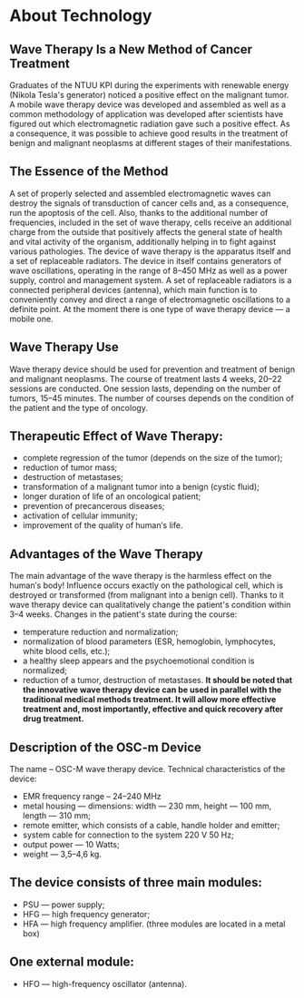 # About Technology
## Wave Therapy Is a New Method of Cancer Treatment
Graduates of the NTUU KPI during the experiments with renewable energy (Nikola Tesla's generator) noticed a positive effect on the malignant tumor. A mobile wave therapy device was developed and assembled as well as a common methodology of application was developed after scientists have figured out which electromagnetic radiation gave such a positive effect. As a consequence, it was possible to achieve good results in the treatment of benign and malignant neoplasms at different stages of their manifestations.
## The Essence of the Method
A set of properly selected and assembled electromagnetic waves can destroy the signals of transduction of cancer cells and, as a consequence, run the apoptosis of the cell. Also, thanks to the additional number of frequencies, included in the set of wave therapy, cells receive an additional charge from the outside that positively affects the general state of health and vital activity of the organism, additionally helping in to fight against various pathologies. The device of wave therapy is the apparatus itself and a set of replaceable radiators.
The device in itself contains generators of wave oscillations, operating in the range of 8–450 MHz as well as a power supply, control and management system. A set of replaceable radiators is a connected peripheral devices (antenna), which main function is to conveniently convey and direct a range of electromagnetic oscillations to a definite point. At the moment there is one type of wave therapy device — a mobile one.
## Wave Therapy Use
Wave therapy device should be used for prevention and treatment of benign and malignant neoplasms.
The course of treatment lasts 4 weeks, 20–22 sessions are conducted. One session lasts, depending on the number of tumors, 15–45 minutes. The number of courses depends on the condition of the patient and the type of oncology.
## Therapeutic Effect of Wave Therapy:
* complete regression of the tumor (depends on the size of the tumor);
* reduction of tumor mass;
* destruction of metastases;
* transformation of a malignant tumor into a benign (cystic fluid);
* longer duration of life of an oncological patient;
* prevention of precancerous diseases;
* activation of cellular immunity;
* improvement of the quality of human′s life.
## Advantages of the Wave Therapy
The main advantage of the wave therapy is the harmless effect on the human′s body!
Influence occurs exactly on the pathological cell, which is destroyed or transformed (from malignant into a benign cell). Thanks to it wave therapy device can qualitatively change the patient's condition within 3–4 weeks.
Changes in the patient's state during the course:
* temperature reduction and normalization;
* normalization of blood parameters (ESR, hemoglobin, lymphocytes, white blood cells, etc.);
* a healthy sleep appears and the psychoemotional condition is normalized;
* reduction of a tumor, destruction of metastases.
**It should be noted that the innovative wave therapy device can be used in parallel with the traditional medical methods treatment.
It will allow more effective treatment and, most importantly, effective and quick recovery after drug treatment.**
## Description of the OSC-m Device
The name – OSC-M wave therapy device.
Technical characteristics of the device:
* EMR frequency range – 24–240 MHz
* metal housing — dimensions: width — 230 mm, height — 100 mm, length — 310 mm;
* remote emitter, which consists of a cable, handle holder and emitter;
* system cable for connection to the system 220 V 50 Hz;
* output power — 10 Watts;
* weight — 3,5–4,6 kg.
## The device consists of three main modules:
* PSU — power supply;
* HFG — high frequency generator;
* HFA — high frequency amplifier.
(three modules are located in a metal box)
## One external module:
* HFO — high-frequency oscillator (antenna).
